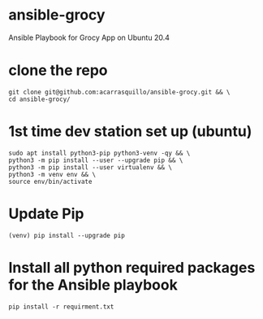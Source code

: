 # ansible-grocy
Ansible Playbook for Grocy App on Ubuntu 20.4

# clone the repo
```
git clone git@github.com:acarrasquillo/ansible-grocy.git && \
cd ansible-grocy/
```

# 1st time dev station set up (ubuntu)
```
sudo apt install python3-pip python3-venv -qy && \
python3 -m pip install --user --upgrade pip && \
python3 -m pip install --user virtualenv && \
python3 -m venv env && \
source env/bin/activate
```

# Update Pip
```
(venv) pip install --upgrade pip
```

# Install all python required packages for the Ansible playbook
```
pip install -r requirment.txt
```